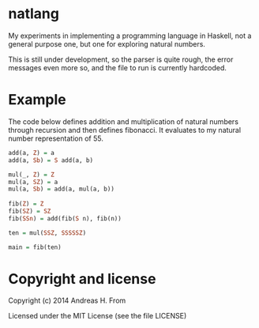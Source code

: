 # natlang
My experiments in implementing a programming language in Haskell, not a general purpose one, but one for exploring natural numbers.

This is still under development, so the parser is quite rough, the error messages even more so, and the file to run is currently hardcoded.

# Example
The code below defines addition and multiplication of natural numbers through recursion and then defines fibonacci.
It evaluates to my natural number representation of 55.

```haskell
add(a, Z) = a
add(a, Sb) = S add(a, b)

mul(_, Z) = Z
mul(a, SZ) = a
mul(a, Sb) = add(a, mul(a, b))
  
fib(Z) = Z
fib(SZ) = SZ
fib(SSn) = add(fib(S n), fib(n))

ten = mul(SSZ, SSSSSZ)

main = fib(ten)
```

# Copyright and license
Copyright (c) 2014 Andreas H. From

Licensed under the MIT License (see the file LICENSE)
